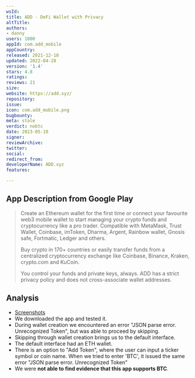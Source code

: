 ```yaml
---
wsId: 
title: ADD - DeFi Wallet with Privacy
altTitle: 
authors:
- danny
users: 1000
appId: com.add_mobile
appCountry: 
released: 2021-12-10
updated: 2022-04-28
version: '1.4'
stars: 4.8
ratings: 
reviews: 21
size: 
website: https://add.xyz/
repository: 
issue: 
icon: com.add_mobile.png
bugbounty: 
meta: stale
verdict: nobtc
date: 2023-05-10
signer: 
reviewArchive: 
twitter: 
social: 
redirect_from: 
developerName: ADD.xyz
features: 

---
```


## App Description from Google Play 

> Create an Ethereum wallet for the first time or connect your favourite web3 mobile wallet to start managing your crypto funds and cryptocurrency like a pro trader. Compatible with MetaMask, Trust Wallet, Coinbase, imToken, Dharma, Argent, Rainbow wallet, Gnosis safe, Fortmatic, Ledger and others.
>
> Buy crypto in 170+ countries or easily transfer funds from a centralized cryptocurrency exchange like Coinbase, Binance, Kraken, crypto.com and KuCoin.
>
> You control your funds and private keys, always. ADD has a strict privacy policy and does not cross-associate wallet addresses.

## Analysis 

- [Screenshots](https://twitter.com/BitcoinWalletz/status/1656176836983013376)
- We downloaded the app and tested it. 
- During wallet creation we encountered an error "JSON parse error. Unrecognized Token", but was able to proceed by skipping.
- Skipping through wallet creation brings us to the default interface. 
- The default interface had an ETH wallet. 
- There is an option to "Add Token", where the user can input a ticker symbol or coin name. When we tried to enter 'BTC', it issued the same error "JSON parse error. Unrecognized Token"
- We were **not able to find evidence that this app supports BTC**.
